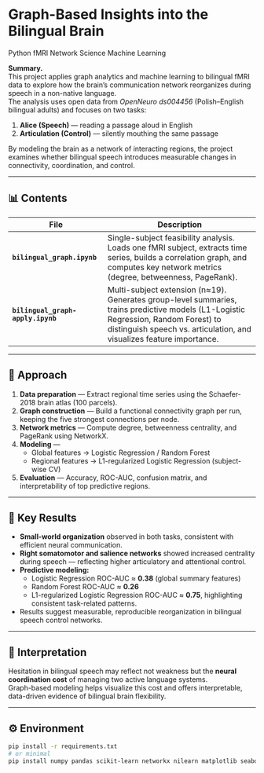 # Graph-Based Insights into the Bilingual Brain

<div class="badges">
  <span class="badge">Python</span>
  <span class="badge">fMRI</span>
  <span class="badge">Network Science</span>
  <span class="badge alt">Machine Learning</span>
</div>

**Summary.**  
This project applies graph analytics and machine learning to bilingual fMRI data to explore how the brain’s communication network reorganizes during speech in a non-native language.  
The analysis uses open data from *OpenNeuro ds004456* (Polish–English bilingual adults) and focuses on two tasks:
1. **Alice (Speech)** — reading a passage aloud in English  
2. **Articulation (Control)** — silently mouthing the same passage  

By modeling the brain as a network of interacting regions, the project examines whether bilingual speech introduces measurable changes in connectivity, coordination, and control.

---

## 📊 Contents

| File | Description |
|------|--------------|
| **`bilingual_graph.ipynb`** | Single-subject feasibility analysis. Loads one fMRI subject, extracts time series, builds a correlation graph, and computes key network metrics (degree, betweenness, PageRank). |
| **`bilingual_graph-apply.ipynb`** | Multi-subject extension (n≈19). Generates group-level summaries, trains predictive models (L1-Logistic Regression, Random Forest) to distinguish speech vs. articulation, and visualizes feature importance. |

---

## 🧠 Approach

1. **Data preparation** — Extract regional time series using the Schaefer-2018 brain atlas (100 parcels).  
2. **Graph construction** — Build a functional connectivity graph per run, keeping the five strongest connections per node.  
3. **Network metrics** — Compute degree, betweenness centrality, and PageRank using NetworkX.  
4. **Modeling** —  
   - Global features → Logistic Regression / Random Forest  
   - Regional features → L1-regularized Logistic Regression (subject-wise CV)  
5. **Evaluation** — Accuracy, ROC-AUC, confusion matrix, and interpretability of top predictive regions.

---

## 🧩 Key Results

- **Small-world organization** observed in both tasks, consistent with efficient neural communication.  
- **Right somatomotor and salience networks** showed increased centrality during speech — reflecting higher articulatory and attentional control.  
- **Predictive modeling:**  
  - Logistic Regression ROC-AUC ≈ **0.38** (global summary features)  
  - Random Forest ROC-AUC ≈ **0.26**  
  - L1-regularized Logistic Regression ROC-AUC ≈ **0.75**, highlighting consistent task-related patterns.  
- Results suggest measurable, reproducible reorganization in bilingual speech control networks.

---

## 🧠 Interpretation

Hesitation in bilingual speech may reflect not weakness but the **neural coordination cost** of managing two active language systems.  
Graph-based modeling helps visualize this cost and offers interpretable, data-driven evidence of bilingual brain flexibility.

---

## ⚙️ Environment

```bash
pip install -r requirements.txt
# or minimal
pip install numpy pandas scikit-learn networkx nilearn matplotlib seaborn
